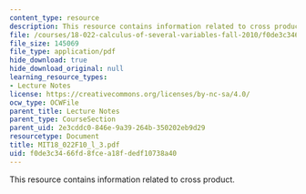 ```yaml
---
content_type: resource
description: This resource contains information related to cross product.
file: /courses/18-022-calculus-of-several-variables-fall-2010/f0de3c3466fd8fcea18fdedf10738a40_MIT18_022F10_l_3.pdf
file_size: 145069
file_type: application/pdf
hide_download: true
hide_download_original: null
learning_resource_types:
- Lecture Notes
license: https://creativecommons.org/licenses/by-nc-sa/4.0/
ocw_type: OCWFile
parent_title: Lecture Notes
parent_type: CourseSection
parent_uid: 2e3cddc0-846e-9a39-264b-350202eb9d29
resourcetype: Document
title: MIT18_022F10_l_3.pdf
uid: f0de3c34-66fd-8fce-a18f-dedf10738a40
---
```

This resource contains information related to cross product.